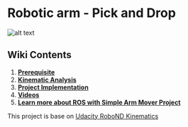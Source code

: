 [//]: # (Image References)
[image_0]: ./misc_images/PickAndDrop.gif
# Robotic arm - Pick and Drop
![alt text][image_0] 


## Wiki Contents
1. [**Prerequisite**](https://github.com/fouliex/RoboticArmPickAndDrop/wiki/1.-Prerequisite)
2. [**Kinematic Analysis**](https://github.com/fouliex/RoboticArmPickAndDrop/wiki/2.-Kinematic-Analysis)
3. [**Project Implementation**](https://github.com/fouliex/RoboticArmPickAndDrop/wiki/3.-Project-Implementation)
4. [**Videos**](https://github.com/fouliex/RoboticArmPickAndDrop/tree/master/misc_videos)
5. [**Learn more about ROS with Simple Arm Mover Project**](https://github.com/fouliex/SimpleArmMoverWithROS) 

This project is base on [Udacity RoboND Kinematics](https://github.com/udacity/RoboND-Kinematics-Project) 





